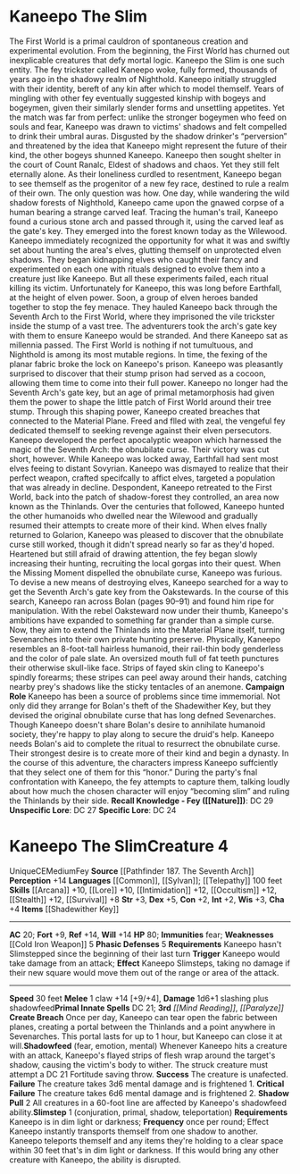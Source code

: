 ﻿---
ac: '20'
alignment: CE
all_resistance: null
burrow_speed: null
charisma: '+4'
climb_speed: null
constitution: '+2'
creature_ability:
- Create Breach
- Phasic Defenses
- Shadow Pull
- Shadowfeed
- Slimstep
creature_family: null
description: "The First World is a primal cauldron of spontaneous creation and experimental\
  \ evolution. From the beginning, the First World has churned out inexplicable creatures\
  \ that defy mortal logic. Kaneepo the Slim is one such entity.<br/> The fey trickster\
  \ called Kaneepo woke, fully formed, thousands of years ago in the shadowy realm\
  \ of Nighthold. Kaneepo initially struggled with their identity, bereft of any kin\
  \ after which to model themself. Years of mingling with other fey eventually suggested\
  \ kinship with bogeys and bogeymen, given their similarly slender forms and unsettling\
  \ appetites. Yet the match was far from perfect: unlike the stronger bogeymen who\
  \ feed on souls and fear, Kaneepo was drawn to victims' shadows and felt compelled\
  \ to drink their umbral auras. Disgusted by the shadow drinker's \u201Cperversion\u201D\
  \ and threatened by the idea that Kaneepo might represent the future of their kind,\
  \ the other bogeys shunned Kaneepo.<br/> Kaneepo then sought shelter in the court\
  \ of Count Ranalc, Eldest of shadows and chaos. Yet they still felt eternally alone.\
  \ As their loneliness curdled to resentment, Kaneepo began to see themself as the\
  \ progenitor of a new fey race, destined to rule a realm of their own. The only\
  \ question was how.<br/> One day, while wandering the wild shadow forests of Nighthold,\
  \ Kaneepo came upon the gnawed corpse of a human bearing a strange carved leaf.\
  \ Tracing the human's trail, Kaneepo found a curious stone arch and passed through\
  \ it, using the carved leaf as the gate's key. They emerged into the forest known\
  \ today as the Wilewood. Kaneepo immediately recognized the opportunity for what\
  \ it was and swiftly set about hunting the area's elves, glutting themself on unprotected\
  \ elven shadows. They began kidnapping elves who caught their fancy and experimented\
  \ on each one with rituals designed to evolve them into a creature just like Kaneepo.\
  \ But all these experiments failed, each ritual killing its victim. Unfortunately\
  \ for Kaneepo, this was long before Earthfall, at the height of elven power. Soon,\
  \ a group of elven heroes banded together to stop the fey menace. They hauled Kaneepo\
  \ back through the Seventh Arch to the First World, where they imprisoned the vile\
  \ trickster inside the stump of a vast tree. The adventurers took the arch's gate\
  \ key with them to ensure Kaneepo would be stranded.<br/> And there Kaneepo sat\
  \ as millennia passed. The First World is nothing if not tumultuous, and Nighthold\
  \ is among its most mutable regions. In time, the fexing of the planar fabric broke\
  \ the lock on Kaneepo's prison. Kaneepo was pleasantly surprised to discover that\
  \ their stump prison had served as a cocoon, allowing them time to come into their\
  \ full power. Kaneepo no longer had the Seventh Arch's gate key, but an age of primal\
  \ metamorphosis had given them the power to shape the little patch of First World\
  \ around their tree stump. Through this shaping power, Kaneepo created breaches\
  \ that connected to the Material Plane. Freed and flled with zeal, the vengeful\
  \ fey dedicated themself to seeking revenge against their elven persecutors. Kaneepo\
  \ developed the perfect apocalyptic weapon which harnessed the magic of the Seventh\
  \ Arch: the obnubilate curse.<br/> Their victory was cut short, however. While Kaneepo\
  \ was locked away, Earthfall had sent most elves feeing to distant Sovyrian. Kaneepo\
  \ was dismayed to realize that their perfect weapon, crafted specifcally to affict\
  \ elves, targeted a population that was already in decline. Despondent, Kaneepo\
  \ retreated to the First World, back into the patch of shadow-forest they controlled,\
  \ an area now known as the Thinlands. Over the centuries that followed, Kaneepo\
  \ hunted the other humanoids who dwelled near the Wilewood and gradually resumed\
  \ their attempts to create more of their kind. When elves fnally returned to Golarion,\
  \ Kaneepo was pleased to discover that the obnubilate curse still worked, though\
  \ it didn't spread nearly so far as they'd hoped. Heartened but still afraid of\
  \ drawing attention, the fey began slowly increasing their hunting, recruiting the\
  \ local gorgas into their quest. When the Missing Moment dispelled the obnubilate\
  \ curse, Kaneepo was furious. To devise a new means of destroying elves, Kaneepo\
  \ searched for a way to get the Seventh Arch's gate key from the Oakstewards. In\
  \ the course of this search, Kaneepo ran across Bolan (pages 90\u201391) and found\
  \ him ripe for manipulation. With the rebel Oaksteward now under their thumb, Kaneepo's\
  \ ambitions have expanded to something far grander than a simple curse. Now, they\
  \ aim to extend the Thinlands into the Material Plane itself, turning Sevenarches\
  \ into their own private hunting preserve.<br/> Physically, Kaneepo resembles an\
  \ 8-foot-tall hairless humanoid, their rail-thin body genderless and the color of\
  \ pale slate. An oversized mouth full of fat teeth punctures their otherwise skull-like\
  \ face. Strips of fayed skin cling to Kaneepo's spindly forearms; these stripes\
  \ can peel away around their hands, catching nearby prey's shadows like the sticky\
  \ tentacles of an anemone.<br/><br/> <b>Campaign Role</b><br/> Kaneepo has been\
  \ a source of problems since time immemorial. Not only did they arrange for Bolan's\
  \ theft of the Shadewither Key, but they devised the original obnubilate curse that\
  \ has long defned Sevenarches.<br/> Though Kaneepo doesn't share Bolan's desire\
  \ to annihilate humanoid society, they're happy to play along to secure the druid's\
  \ help. Kaneepo needs Bolan's aid to complete the ritual to resurrect the obnubilate\
  \ curse. Their strongest desire is to create more of their kind and begin a dynasty.\
  \ In the course of this adventure, the characters impress Kaneepo suffciently that\
  \ they select one of them for this \u201Chonor.\u201D During the party's fnal confrontation\
  \ with Kaneepo, the fey attempts to capture them, talking loudly about how much\
  \ the chosen character will enjoy \u201Cbecoming slim\u201D and ruling the Thinlands\
  \ by their side.<br/><br/><b><u>Recall Knowledge - Fey</u> ( [[DATABASE/skill/Nature|Nature]]\
  \ )</b>: DC 29<br/><b><u>Unspecific Lore</u></b>: DC 27<br/><b><u>Specific Lore</u></b>:\
  \ DC 24"
dexterity: '+5'
element: null
fly_speed: null
fortitude: '+9'
hardness: null
hp: '80'
id: '2450'
immunity:
- '[[DATABASE/trait/Fear|fear]]'
intelligence: '+2'
land_speed: '30'
language:
- '[[DATABASE/language/Common|Common]]'
- '[[DATABASE/language/Sylvan|Sylvan]] ; [[DATABASE/monsterability/Telepathy|telepathy]]
  100 feet'
level: '4'
max_speed: '30'
name: Kaneepo The Slim
perception: '+14'
rarity: Unique
reflex: '+14'
resistance: null
rus_type_level: null
school: null
sense: null
size: Medium
skill:
- '[[DATABASE/skill/Arcana|Arcana]] +10'
- "[[DATABASE/skill/Lore|FirstWorld\_Lore]] +10"
- '[[DATABASE/skill/Intimidation|Intimidation]] +12'
- '[[DATABASE/skill/Occultism|Occultism]] +12'
- '[[DATABASE/skill/Stealth|Stealth]] +12'
- '[[DATABASE/skill/Survival|Survival]] +8'
source: '[[DATABASE/source/Pathfinder 187. The Seventh Arch|Pathfinder #187: The Seventh
  Arch]]'
speed:
- 30 feet
spell:
- '[[DATABASE/spell/Mind Reading|Mind Reading]]'
- '[[DATABASE/spell/Paralyze|Paralyze]]'
strength: '+3'
strength_req: '3'
strongest_save:
- Reflex
- Will
swim_speed: null
trait:
- '[[DATABASE/trait/Fey|Fey]]'
- '[[DATABASE/trait/Unique|Unique]]'
type: Creature
vision: null
weakest_save:
- Fortitude
weakness:
- '[[DATABASE/equipment/Cold Iron Weapon|cold iron]] 5'
will: '+14'
wisdom: '+3'

---
# Kaneepo The Slim

The First World is a primal cauldron of spontaneous creation and experimental evolution. From the beginning, the First World has churned out inexplicable creatures that defy mortal logic. Kaneepo the Slim is one such entity.
 The fey trickster called Kaneepo woke, fully formed, thousands of years ago in the shadowy realm of Nighthold. Kaneepo initially struggled with their identity, bereft of any kin after which to model themself. Years of mingling with other fey eventually suggested kinship with bogeys and bogeymen, given their similarly slender forms and unsettling appetites. Yet the match was far from perfect: unlike the stronger bogeymen who feed on souls and fear, Kaneepo was drawn to victims' shadows and felt compelled to drink their umbral auras. Disgusted by the shadow drinker's “perversion” and threatened by the idea that Kaneepo might represent the future of their kind, the other bogeys shunned Kaneepo.
 Kaneepo then sought shelter in the court of Count Ranalc, Eldest of shadows and chaos. Yet they still felt eternally alone. As their loneliness curdled to resentment, Kaneepo began to see themself as the progenitor of a new fey race, destined to rule a realm of their own. The only question was how.
 One day, while wandering the wild shadow forests of Nighthold, Kaneepo came upon the gnawed corpse of a human bearing a strange carved leaf. Tracing the human's trail, Kaneepo found a curious stone arch and passed through it, using the carved leaf as the gate's key. They emerged into the forest known today as the Wilewood. Kaneepo immediately recognized the opportunity for what it was and swiftly set about hunting the area's elves, glutting themself on unprotected elven shadows. They began kidnapping elves who caught their fancy and experimented on each one with rituals designed to evolve them into a creature just like Kaneepo. But all these experiments failed, each ritual killing its victim. Unfortunately for Kaneepo, this was long before Earthfall, at the height of elven power. Soon, a group of elven heroes banded together to stop the fey menace. They hauled Kaneepo back through the Seventh Arch to the First World, where they imprisoned the vile trickster inside the stump of a vast tree. The adventurers took the arch's gate key with them to ensure Kaneepo would be stranded.
 And there Kaneepo sat as millennia passed. The First World is nothing if not tumultuous, and Nighthold is among its most mutable regions. In time, the fexing of the planar fabric broke the lock on Kaneepo's prison. Kaneepo was pleasantly surprised to discover that their stump prison had served as a cocoon, allowing them time to come into their full power. Kaneepo no longer had the Seventh Arch's gate key, but an age of primal metamorphosis had given them the power to shape the little patch of First World around their tree stump. Through this shaping power, Kaneepo created breaches that connected to the Material Plane. Freed and flled with zeal, the vengeful fey dedicated themself to seeking revenge against their elven persecutors. Kaneepo developed the perfect apocalyptic weapon which harnessed the magic of the Seventh Arch: the obnubilate curse.
 Their victory was cut short, however. While Kaneepo was locked away, Earthfall had sent most elves feeing to distant Sovyrian. Kaneepo was dismayed to realize that their perfect weapon, crafted specifcally to affict elves, targeted a population that was already in decline. Despondent, Kaneepo retreated to the First World, back into the patch of shadow-forest they controlled, an area now known as the Thinlands. Over the centuries that followed, Kaneepo hunted the other humanoids who dwelled near the Wilewood and gradually resumed their attempts to create more of their kind. When elves fnally returned to Golarion, Kaneepo was pleased to discover that the obnubilate curse still worked, though it didn't spread nearly so far as they'd hoped. Heartened but still afraid of drawing attention, the fey began slowly increasing their hunting, recruiting the local gorgas into their quest. When the Missing Moment dispelled the obnubilate curse, Kaneepo was furious. To devise a new means of destroying elves, Kaneepo searched for a way to get the Seventh Arch's gate key from the Oakstewards. In the course of this search, Kaneepo ran across Bolan (pages 90–91) and found him ripe for manipulation. With the rebel Oaksteward now under their thumb, Kaneepo's ambitions have expanded to something far grander than a simple curse. Now, they aim to extend the Thinlands into the Material Plane itself, turning Sevenarches into their own private hunting preserve.
 Physically, Kaneepo resembles an 8-foot-tall hairless humanoid, their rail-thin body genderless and the color of pale slate. An oversized mouth full of fat teeth punctures their otherwise skull-like face. Strips of fayed skin cling to Kaneepo's spindly forearms; these stripes can peel away around their hands, catching nearby prey's shadows like the sticky tentacles of an anemone.
 **Campaign Role**
 Kaneepo has been a source of problems since time immemorial. Not only did they arrange for Bolan's theft of the Shadewither Key, but they devised the original obnubilate curse that has long defned Sevenarches.
 Though Kaneepo doesn't share Bolan's desire to annihilate humanoid society, they're happy to play along to secure the druid's help. Kaneepo needs Bolan's aid to complete the ritual to resurrect the obnubilate curse. Their strongest desire is to create more of their kind and begin a dynasty. In the course of this adventure, the characters impress Kaneepo suffciently that they select one of them for this “honor.” During the party's fnal confrontation with Kaneepo, the fey attempts to capture them, talking loudly about how much the chosen character will enjoy “becoming slim” and ruling the Thinlands by their side.
**Recall Knowledge - Fey ([[Nature]])**: DC 29
**Unspecific Lore**: DC 27
**Specific Lore**: DC 24

# Kaneepo The Slim<span class="item-type">Creature 4</span>

<span class="trait-unique item-trait">Unique</span><span class="trait-alignment item-trait">CE</span><span class="trait-size item-trait">Medium</span><span class="item-trait">Fey</span>
**Source** [[Pathfinder 187. The Seventh Arch]]
**Perception** +14
**Languages** [[Common]], [[Sylvan]]; [[Telepathy]] 100 feet
**Skills** [[Arcana]] +10, [[Lore]] +10, [[Intimidation]] +12, [[Occultism]] +12, [[Stealth]] +12, [[Survival]] +8
**Str** +3, **Dex** +5, **Con** +2, **Int** +2, **Wis** +3, **Cha** +4
**Items** [[Shadewither Key]]

---
**AC** 20; **Fort** +9, **Ref** +14, **Will** +14
**HP** 80; **Immunities** fear; **Weaknesses** [[Cold Iron Weapon]] 5
<span class="in-box-ability">**Phasic Defenses** <span class="action-icon">5</span> **Requirements** Kaneepo hasn't Slimstepped since the beginning of their last turn **Trigger** Kaneepo would take damage from an attack; **Effect** Kaneepo Slimsteps, taking no damage if their new square would move them out of the range or area of the attack.</span>

---
**Speed** 30 feet
<span class="in-box-ability">**Melee** <span class="action-icon">1</span> claw +14 [+9/+4], **Damage** 1d6+1 slashing plus shadowfeed</span>**Primal Innate Spells** DC 21; **3rd** _[[Mind Reading]]_, _[[Paralyze]]_
<span class="in-box-ability">**Create Breach** Once per day, Kaneepo can tear open the fabric between planes, creating a portal between the Thinlands and a point anywhere in Sevenarches. This portal lasts for up to 1 hour, but Kaneepo can close it at will.</span><span class="in-box-ability">**Shadowfeed** (fear, emotion, mental) Whenever Kaneepo hits a creature with an attack, Kaneepo's flayed strips of flesh wrap around the target's shadow, causing the victim's body to wither. The struck creature must attempt a DC 21 Fortitude saving throw.
 **Success** The creature is unafected.
 **Failure** The creature takes 3d6 mental damage and is frightened 1.
 **Critical Failure** The creature takes 6d6 mental damage and is frightened 2.
</span><span class="in-box-ability">**Shadow Pull** <span class="action-icon">2</span> All creatures in a 60-foot line are affected by Kaneepo's shadowfeed ability.</span><span class="in-box-ability">**Slimstep** <span class="action-icon">1</span> (conjuration, primal, shadow, teleportation) **Requirements** Kaneepo is in dim light or darkness; **Frequency** once per round; Effect Kaneepo instantly transports themself from one shadow to another. Kaneepo teleports themself and any items they're holding to a clear space within 30 feet that's in dim light or darkness. If this would bring any other creature with Kaneepo, the ability is disrupted.</span>